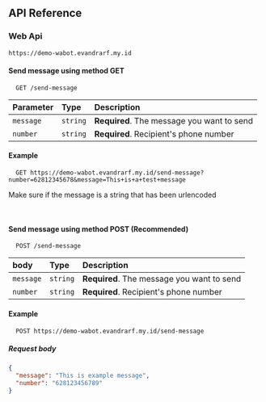 ## API Reference

### Web Api

```http
https://demo-wabot.evandrarf.my.id
```

#### Send message using method GET

```http
  GET /send-message
```

| Parameter | Type     | Description                                |
| :-------- | :------- | :----------------------------------------- |
| `message` | `string` | **Required**. The message you want to send |
| `number`  | `string` | **Required**. Recipient's phone number     |

#### Example

```http
  GET https://demo-wabot.evandrarf.my.id/send-message?number=62812345678&message=This+is+a+test+message
```

Make sure if the message is a string that has been urlencoded

&nbsp;

#### Send message using method POST (Recommended)

```http
  POST /send-message
```

| body      | Type     | Description                                |
| :-------- | :------- | :----------------------------------------- |
| `message` | `string` | **Required**. The message you want to send |
| `number`  | `string` | **Required**. Recipient's phone number     |

#### Example

```http
  POST https://demo-wabot.evandrarf.my.id/send-message
```

##### Request body

```json
{
  "message": "This is example message",
  "number": "628123456789"
}
```
